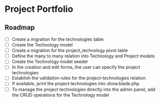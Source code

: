# Project Portfolio

## Roadmap

- [ ] Create a migration for the technologies table
- [ ] Create the Technology model
- [ ] Create a migration for the project_technology pivot table
- [ ] Define the many to many relation into Technology and Project models
- [ ] Create the Technology model seeder
- [ ] In the creation and edit forms, the user can specify the project technologies
- [ ] Establish the validation rules for the project-technologies relation
- [ ] If available, print the project technologies into show.blade.php
- [ ] To manage the project technologies directly into the admin panel, add the CRUD operations for the Technology model
